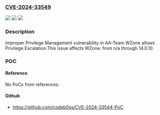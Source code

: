 ### [CVE-2024-33549](https://cve.mitre.org/cgi-bin/cvename.cgi?name=CVE-2024-33549)
![](https://img.shields.io/static/v1?label=Product&message=WZone&color=blue)
![](https://img.shields.io/static/v1?label=Version&message=n%2Fa%3C%3D%2014.0.10%20&color=brighgreen)
![](https://img.shields.io/static/v1?label=Vulnerability&message=CWE-269%20Improper%20Privilege%20Management&color=brighgreen)

### Description

Improper Privilege Management vulnerability in AA-Team WZone allows Privilege Escalation.This issue affects WZone: from n/a through 14.0.10.

### POC

#### Reference
No PoCs from references.

#### Github
- https://github.com/codeb0ss/CVE-2024-33544-PoC

